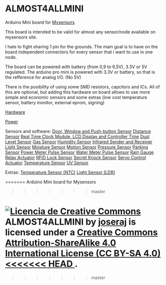 # ALMOST4ALLMINI

Arduino Mini board for [Mysensors](http://www.mysensors.org/)

This board is intended to be valid for almost any sensor/node available on mysensors site.

I hate to fight sharing 1 pin for the grounds.
The main goal is to have on the board independent connectors for every sensor that i want to use in one node.

The board can be powered with battery (from 0,9 to 6,5V), 3.3V or 5V regulated.
The arduino pro mini is powered with 3.3V or battery, so that is the refference for analog I/O. (No 5V)

There is the posibility of using some SMD resistors, capcitors and ICs. All of this are optional, but adding this hardware on board allows to use more simple and economic sensors and some extras (low cost temperature sensor, battery monitor, external eprom, signing)

[Hardware](http://www.mysensors.org/)

[Power](http://www.mysensors.org/)

Sensors and software:
[Door, Window and Push-button Sensor](http://www.mysensors.org/)
[Distance Sensor](http://www.mysensors.org/)
[Real Time Clock Module, LCD Display and Controller Time](http://www.mysensors.org/)
[Dust Level Sensor](http://www.mysensors.org/)
[Gas Sensor](http://www.mysensors.org/)
[Humidity Sensor](http://www.mysensors.org/)
[Infrared Sender and Receiver](http://www.mysensors.org/)
[Light Sensor](http://www.mysensors.org/)
[Moisture Sensor](http://www.mysensors.org/)
[Motion Sensor](http://www.mysensors.org/)
[Pressure Sensor](http://www.mysensors.org/)
[Parking Sensor](http://www.mysensors.org/)
[Power Meter Pulse Sensor](http://www.mysensors.org/)
[Water Meter Pulse Sensor](http://www.mysensors.org/)
[Rain Gauge](http://www.mysensors.org/)
[Relay Actuator](http://www.mysensors.org/)
[RFID Lock Sensor](http://www.mysensors.org/)
[Secret Knock Sensor](http://www.mysensors.org/)
[Servo Control Actuator](http://www.mysensors.org/)
[Temperature Sensor](http://www.mysensors.org/)
[UV Sensor](http://www.mysensors.org/)

Extras:
[Temperature Sensor (NTC)](http://www.mysensors.org/)
[Light Sensor (LDR)](http://www.mysensors.org/)

=======
Arduino Mini board for Mysensors
>>>>>>> master


<a rel="license" href="http://creativecommons.org/licenses/by-sa/4.0/"><img alt="Licencia de Creative Commons" style="border-width:0" src="https://i.creativecommons.org/l/by-sa/4.0/88x31.png" /></a><br /><span xmlns:dct="http://purl.org/dc/terms/" property="dct:title">ALMOST4ALLMINI</span> by <a xmlns:cc="http://creativecommons.org/ns#" href="https://github.com/Joseraj/ALMOST4ALLMINI" property="cc:attributionName" rel="cc:attributionURL">joseraj</a> is licensed under a <a rel="license" href="http://creativecommons.org/licenses/by-sa/4.0/">Creative Commons 
Attribution-ShareAlike 4.0 International License (CC BY-SA 4.0)
<<<<<<< HEAD
</a>.
=======
>>>>>>> master
